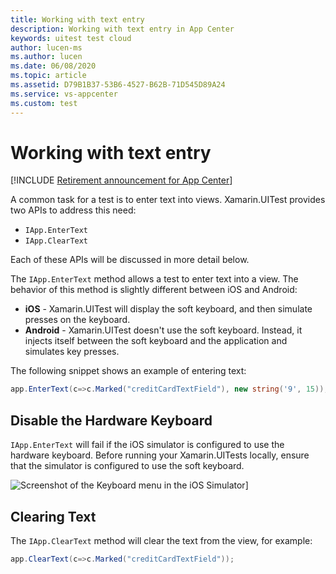 ```yaml
---
title: Working with text entry
description: Working with text entry in App Center
keywords: uitest test cloud
author: lucen-ms
ms.author: lucen
ms.date: 06/08/2020
ms.topic: article
ms.assetid: D79B1B37-53B6-4527-B62B-71D545D89A24
ms.service: vs-appcenter
ms.custom: test
---
```


# Working with text entry
[!INCLUDE [Retirement announcement for App Center](../../../../includes/retirement.md)]

A common task for a test is to enter text into views. Xamarin.UITest provides two APIs to address this need:

* `IApp.EnterText`
* `IApp.ClearText`

Each of these APIs will be discussed in more detail below.

The `IApp.EnterText` method allows a test to enter text into a view. The behavior of this method is slightly different between iOS and Android:

* **iOS** - Xamarin.UITest will display the soft keyboard, and then simulate presses on the keyboard.
* **Android** - Xamarin.UITest doesn't use the soft keyboard. Instead, it injects itself between the soft keyboard and the application and simulates key presses. 

The following snippet shows an example of entering text:

```csharp
app.EnterText(c=>c.Marked("creditCardTextField"), new string('9', 15));
```

## Disable the Hardware Keyboard

`IApp.EnterText` will fail if the iOS simulator is configured to use the hardware keyboard. Before running your Xamarin.UITests locally, ensure that the simulator is configured to use the soft keyboard.

![Screenshot of the Keyboard menu in the iOS Simulator](./images/entering-text-01-sml.png)]

## Clearing Text

The `IApp.ClearText` method will clear the text from the view, for example:

```csharp
app.ClearText(c=>c.Marked("creditCardTextField"));
```
